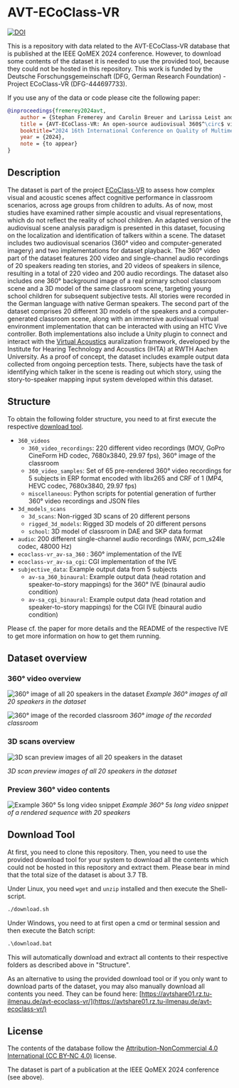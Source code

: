 # AVT-ECoClass-VR
[![DOI](https://zenodo.org/badge/754167011.svg)](https://zenodo.org/badge/latestdoi/754167011)

This is a repository with data related to the AVT-ECoClass-VR database that is published at the IEEE QoMEX 2024 conference.
However, to download some contents of the dataset it is needed to use the provided tool, because they could not be hosted in this repository.
This work is funded by the Deutsche Forschungsgemeinschaft (DFG, German Research Foundation) - Project ECoClass-VR (DFG-444697733).

If you use any of the data or code please cite the following paper:

```bibtex
@inproceedings{fremerey2024avt,
    author = {Stephan Fremerey and Carolin Breuer and Larissa Leist and Maria Klatte and Janina Fels and Alexander Raake},
    title = {AVT-ECoClass-VR: An open-source audiovisual 360$^\circ$ video and immersive CGI multi-talker dataset to evaluate cognitive performance},
    booktitle="2024 16th International Conference on Quality of Multimedia Experience (QoMEX)",
    year = {2024},
    note = {to appear}
}
```

## Description
The dataset is part of the project [ECoClass-VR](https://www.tu-ilmenau.de/en/university/departments/department-of-electrical-engineering-and-information-technology/profile/institutes-and-groups/audiovisual-technology-group/research/dfg-projekt-ecoclass-vr) to assess how complex visual and acoustic scenes affect cognitive performance in classroom scenarios, across age groups from children to adults.
As of now, most studies have examined rather simple acoustic and visual representations, which do not reflect the reality of school children.
An adapted version of the audiovisual scene analysis paradigm is presented in this dataset, focusing on the localization and identification of talkers within a scene.
The dataset includes two audiovisual scenarios (360° video and computer-generated imagery) and two implementations for dataset playback.
The 360° video part of the dataset features 200 video and single-channel audio recordings of 20 speakers reading ten stories, and 20 videos of speakers in silence, resulting in a total of 220 video and 200 audio recordings.
The dataset also includes one 360° background image of a real primary school classroom scene and a 3D model of the same classroom scene, targeting young school children for subsequent subjective tests.
All stories were recorded in the German language with native German speakers.
The second part of the dataset comprises 20 different 3D models of the speakers and a computer-generated classroom scene, along with an immersive audiovisual virtual environment implementation that can be interacted with using an HTC Vive controller.
Both implementations also include a Unity plugin to connect and interact with the [Virtual Acoustics](https://www.virtualacoustics.org) auralization framework, developed by the Institute for Hearing Technology and Acoustics (IHTA) at RWTH Aachen University.
As a proof of concept, the dataset includes example output data collected from ongoing perception tests.
There, subjects have the task of identifying which talker in the scene is reading out which story, using the story-to-speaker mapping input system developed within this dataset.

## Structure
To obtain the following folder structure, you need to at first execute the respective [download tool](#download-tool).

* `360_videos`
    * `360_video_recordings`: 220 different video recordings (MOV, GoPro CineForm HD codec, 7680x3840, 29.97 fps), 360° image of the classroom
    * `360_video_samples`: Set of 65 pre-rendered 360° video recordings for 5 subjects in ERP format encoded with libx265 and CRF of 1 (MP4, HEVC codec, 7680x3840, 29.97 fps)
    * `miscellaneous`: Python scripts for potential generation of further 360° video recordings and JSON files
* `3d_models_scans`
    * `3d_scans`: Non-rigged 3D scans of 20 different persons
    * `rigged_3d_models`: Rigged 3D models of 20 different persons
    * `school`: 3D model of classroom in DAE and SKP data format
* `audio`: 200 different single-channel audio recordings (WAV, pcm_s24le codec, 48000 Hz)
* `ecoclass-vr_av-sa_360` : 360° implementation of the IVE
* `ecoclass-vr_av-sa_cgi`: CGI implementation of the IVE
* `subjective_data`: Example output data from 5 subjects
    * `av-sa_360_binaural`: Example output data (head rotation and speaker-to-story mappings) for the 360° IVE (binaural audio condition)
    * `av-sa_cgi_binaural`: Example output data (head rotation and speaker-to-story mappings) for the CGI IVE (binaural audio condition)

Please cf. the paper for more details and the README of the respective IVE to get more information on how to get them running.

## Dataset overview

### 360° video overview
![360° image of all 20 speakers in the dataset](github_images/360_speakers.jpg)
*Example 360° images of all 20 speakers in the dataset*

![360° image of the recorded classroom](github_images/360_classroom_image.jpg)
*360° image of the recorded classroom*

### 3D scans overview
![3D scan preview images of all 20 speakers in the dataset](github_images/cgi_speakers.jpg)

*3D scan preview images of all 20 speakers in the dataset*

### Preview 360° video contents
![Example 360° 5s long video snippet](github_images/360_example_scene_video.webp)
*Example 360° 5s long video snippet of a rendered sequence with 20 speakers*

## Download Tool
At first, you need to clone this repository.
Then, you need to use the provided download tool for your system to download all the contents which could not be hosted in this repository and extract them.
Please bear in mind that the total size of the dataset is about 3.7 TB.

Under Linux, you need `wget` and `unzip` installed and then execute the Shell-script.

```bash
./download.sh
```

Under Windows, you need to at first open a cmd or terminal session and then execute the Batch script:

```bat
.\download.bat
```

This will automatically download and extract all contents to their respective folders as described above in "Structure".

As an alternative to using the provided download tool or if you only want to download parts of the dataset, you may also manually download all contents you need. They can be found here: [https://avtshare01.rz.tu-ilmenau.de/avt-ecoclass-vr/](https://avtshare01.rz.tu-ilmenau.de/avt-ecoclass-vr/)

## License
The contents of the database follow the [Attribution-NonCommercial 4.0 International (CC BY-NC 4.0)](https://creativecommons.org/licenses/by-nc/4.0/) license.

The dataset is part of a publication at the IEEE QoMEX 2024 conference (see above).